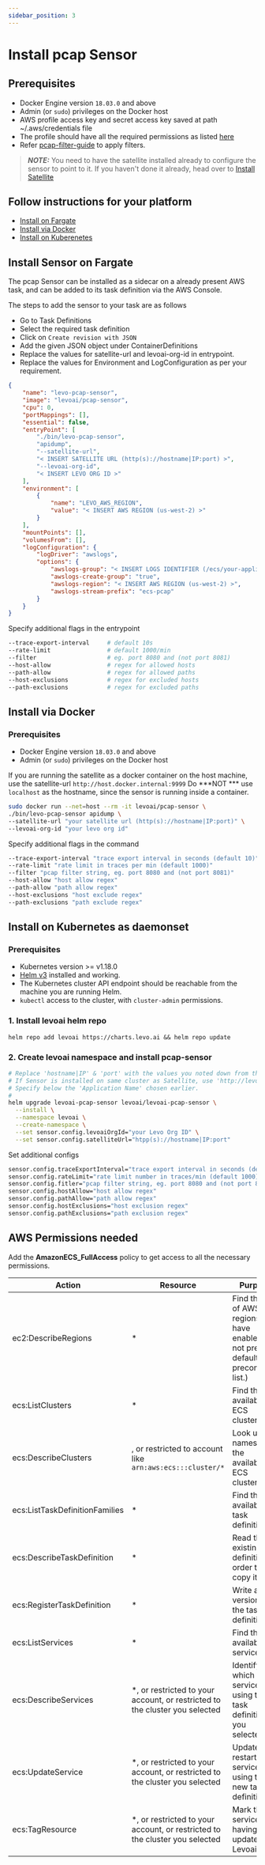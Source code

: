 ```yaml
---
sidebar_position: 3
---
```


# Install pcap Sensor

## Prerequisites

 - Docker Engine version  `18.03.0`  and above
 - Admin (or  `sudo`) privileges on the Docker host
 - AWS profile access key and secret access key saved at path  ~/.aws/credentials file
 - The profile should have all the required permissions as listed [here](#aws-permissions)
 - Refer [pcap-filter-guide](https://www.tcpdump.org/manpages/pcap-filter.7.html) to apply filters.

> **_NOTE:_**  You need to have the satellite installed already to configure the sensor to point to it. If you haven't done it already, head over to [Install Satellite ](../install-satellite.mdx)

 ## Follow instructions for your platform

 - [Install on Fargate](#install-fargate)
 - [Install via Docker](#install-docker)
 - [Install on Kuberenetes](#install-kubernetes)

<a id="install-fargate"></a>

## Install Sensor on Fargate

The pcap Sensor can be installed as a sidecar on a already present AWS task, and can be added to its task definition via the AWS Console.

The steps to add the sensor to your task are as follows

 - Go to Task Definitions
 - Select the required task definition
 - Click on `Create revision with JSON`
 - Add the given JSON object under ContainerDefinitions
 - Replace the values for satellite-url and levoai-org-id in entrypoint.
 - Replace the values for Environment and LogConfiguration as per your requirement.

```json
{
    "name": "levo-pcap-sensor",
    "image": "levoai/pcap-sensor",
    "cpu": 0,
    "portMappings": [],
    "essential": false,
    "entryPoint": [
        "./bin/levo-pcap-sensor",
        "apidump",
        "--satellite-url",
        "< INSERT SATELLITE URL (http(s)://hostname|IP:port) >",
        "--levoai-org-id",
        "< INSERT LEVO ORG ID >"
    ],
    "environment": [
        {
            "name": "LEVO_AWS_REGION",
            "value": "< INSERT AWS REGION (us-west-2) >"
        }
    ],
    "mountPoints": [],
    "volumesFrom": [],
    "logConfiguration": {
        "logDriver": "awslogs",
        "options": {
            "awslogs-group": "< INSERT LOGS IDENTIFIER (/ecs/your-application-pcap) >",
            "awslogs-create-group": "true",
            "awslogs-region": "< INSERT AWS REGION (us-west-2) >",
            "awslogs-stream-prefix": "ecs-pcap"
        }
    }
}
```

Specify additional flags in the entrypoint
```bash
--trace-export-interval     # default 10s
--rate-limit                # default 1000/min
--filter                    # eg. port 8080 and (not port 8081)
--host-allow                # regex for allowed hosts
--path-allow                # regex for allowed paths
--host-exclusions           # regex for excluded hosts
--path-exclusions           # regex for excluded paths
```

## Install via Docker

### Prerequisites
-   Docker Engine version  `18.03.0`  and above
-   Admin (or  `sudo`) privileges on the Docker host

If you are running the satellite as a docker container on the host machine, use the satellite-url `http://host.docker.internal:9999`
Do ***NOT *** use `localhost` as the hostname, since the sensor is running inside a container.
```bash
sudo docker run --net=host --rm -it levoai/pcap-sensor \
./bin/levo-pcap-sensor apidump \
--satellite-url "your satellite url (http(s)://hostname|IP:port)" \
--levoai-org-id "your levo org id"
```
Specify additional flags in the command
```bash
--trace-export-interval	"trace export interval in seconds (default 10)"
--rate-limit "rate limit in traces per min (default 1000)"
--filter "pcap filter string, eg. port 8080 and (not port 8081)"
--host-allow "host allow regex"
--path-allow "path allow regex"
--host-exclusions "host exclude regex"
--path-exclusions "path exclude regex"
```
<a id="install-kubernetes"></a>

## Install on Kubernetes as daemonset

### Prerequisites
-   Kubernetes version >= v1.18.0
-   [Helm v3](https://helm.sh/docs/intro/install/)  installed and working.
-   The Kubernetes cluster API endpoint should be reachable from the machine you are running Helm.
-   `kubectl`  access to the cluster, with  `cluster-admin`  permissions.

### 1. Install levoai helm repo
```
helm repo add levoai https://charts.levo.ai && helm repo update
```

### 2. Create levoai namespace and install pcap-sensor

```bash
# Replace 'hostname|IP' & 'port' with the values you noted down from the Satellite install
# If Sensor is installed on same cluster as Satellite, use 'http://levoai-satellite:9999'
# Specify below the 'Application Name' chosen earlier.
#
helm upgrade levoai-pcap-sensor levoai/levoai-pcap-sensor \
  --install \
  --namespace levoai \
  --create-namespace \
  --set sensor.config.levoaiOrgId="your Levo Org ID" \
  --set sensor.config.satelliteUrl="htpp(s)://hostname|IP:port"
```

Set additional configs
```bash
sensor.config.traceExportInterval="trace export interval in seconds (default 10)"
sensor.config.rateLimit="rate limit number in traces/min (default 1000)"
sensor.config.fitler="pcap filter string, eg. port 8080 and (not port 8081)"
sensor.config.hostAllow="host allow regex"
sensor.config.pathAllow="path allow regex"
sensor.config.hostExclusions="host exclusion regex"
sensor.config.pathExclusions="path exclusion regex"
```
<a id="aws-permissions"></a>

## AWS Permissions needed

Add the **AmazonECS_FullAccess** policy to get access to all the necessary permissions.

| Action                      | Resource                                               | Purpose                                                                                      |
|-----------------------------|--------------------------------------------------------|----------------------------------------------------------------------------------------------|
| ec2:DescribeRegions         | *                                                      | Find the list of AWS regions you have enabled. (If not present, defaults to a precompiled list.) |
| ecs:ListClusters            | *                                                      | Find the available ECS clusters.                                                             |
| ecs:DescribeClusters        | , or restricted to account like `arn:aws:ecs:::cluster/*` | Look up the names of the available ECS clusters.                                              |
| ecs:ListTaskDefinitionFamilies | *                                                  | Find the available task definitions.                                                         |
| ecs:DescribeTaskDefinition  | *                                                      | Read the existing task definition in order to copy it.                                        |
| ecs:RegisterTaskDefinition  | *                                                      | Write a new version of the task definition.                                                  |
| ecs:ListServices            | *                                                      | Find the available services.                                                                 |
| ecs:DescribeServices        | *, or restricted to your account, or restricted to the cluster you selected | Identify which services are using the task definition you selected.                 |
| ecs:UpdateService           | *, or restricted to your account, or restricted to the cluster you selected | Update and restart the service using the new task definition.                             |
| ecs:TagResource             | *, or restricted to your account, or restricted to the cluster you selected | Mark the service as having been updated by Levoai.
